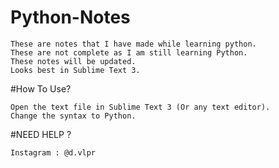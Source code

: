 # Python-Notes
	These are notes that I have made while learning python.
	These are not complete as I am still learning Python.
	These notes will be updated.
	Looks best in Sublime Text 3.

#How To Use?

	Open the text file in Sublime Text 3 (Or any text editor).
	Change the syntax to Python.
	
#NEED HELP ?

	Instagram : @d.vlpr	


